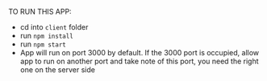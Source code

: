 TO RUN THIS APP:

- cd into `client` folder
- run `npm install`
- run `npm start`
- App will run on port 3000 by default. If the 3000 port is occupied, allow app to run on another port and take note of this port, you need the right one on the server side